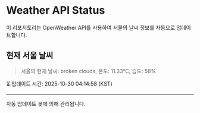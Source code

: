 
# Weather API Status

이 리포지토리는 OpenWeather API를 사용하여 서울의 날씨 정보를 자동으로 업데이트합니다.

## 현재 서울 날씨
> 서울의 현재 날씨: broken clouds, 온도: 11.33°C, 습도: 58%

⏳ 업데이트 시간: 2025-10-30 04:14:58 (KST)

---
자동 업데이트 봇에 의해 관리됩니다.
